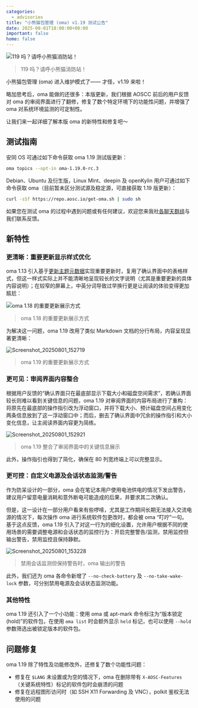 ```yaml
---
categories:
  - advisories
title: "小熊猫包管理 (oma) v1.19 测试公告"
date: 2025-08-01T18:00:00+08:00
important: false
home: false
---
```


![119 吗？请呼小熊猫消防站！](/assets/news/oma-1.19.webp)
> 119 吗？请呼小熊猫消防站！

小熊猫包管理 (oma) 进入维护模式了—— 才怪，v1.19 来啦！

略加思考后，oma 能做的还很多：本版更新，我们根据 AOSCC 前后的用户反馈对 oma 的审阅界面进行了翻修，修复了数个特定环境下的功能性问题，并增强了 oma 对系统环境监测的可定制性。

让我们来一起详细了解本版 oma 的新特性和修复吧～

## 测试指南

安同 OS 可通过如下命令获取 oma 1.19 测试版更新：

```bash 
oma topics --opt-in oma-1.19.0-rc.3
```

Debian、Ubuntu 及衍生版，Linux Mint、deepin 及 openKylin 用户可通过如下命令获取 oma（目前暂未区分测试源及稳定源，可直接获取 1.19 版更新）：

```bash 
curl -sSf https://repo.aosc.io/get-oma.sh | sudo sh
```

如果您在测试 oma 的过程中遇到问题或有任何建议，欢迎您来我社[各聊天群组](https://aosc.io/contact)与我们联系反馈。

## 新特性

### 更清晰：重要更新显示样式优化

oma 1.13 引入基于[更新主题元数据](https://wiki.aosc.io/zh/developer/packaging/topic-update-manifest/)实现重要更新时，复用了确认界面中的表格样式，但这一样式实际上并不能清晰地呈现较长的文字说明（尤其是重要更新的具体内容说明）；在较窄的屏幕上，中英分词导致过早换行更是让阅读的体验变得更加尴尬：

![oma 1.18 的重要更新展示方式](/assets/news/oma-1.19-old-tum.webp)
> oma 1.18 的重要更新展示方式

为解决这一问题，oma 1.19 改用了类似 Markdown 文档的分行布局，内容呈现显著更清晰：

![Screenshot_20250801_152719](/assets/news/oma-1.19-new-tum.webp)
> oma 1.19 的重要更新展示方式

### 更可见：审阅界面内容整合

根据用户反馈的“确认界面只在最底部显示下载大小和磁盘空间需求”，若确认界面较长则难以看到关键信息的问题，oma 1.19 对审阅界面的内容布局进行了重构：将原先在最底部的操作指引改为浮动窗口，并将下载大小、预计磁盘空间占用变化两条信息放到了这一浮动窗口中；而后，删去了确认界面中冗余的操作指引和大小变化信息，让主阅读界面内容更为简练。

![Screenshot_20250801_152921](/assets/news/oma-1.19-tui-review.webp)
> oma 1.19 整合了审阅界面中的关键信息展示

此外，操作指引也得到了简化，确保在 80 列宽终端上可以完整显示。

### 更可控：自定义电源及会话状态监测/警告

作为防呆设计的一部分，oma 会在笔记本用户使用电池供电的情况下发出警告，建议用户留意电量消耗和意外断电可能造成的后果，并要求其二次确认。

但是，这一设计在一部分用户看来有些啰嗦，尤其是工作期间长期无法接入交流电源的情况下，每次操作 oma 进行系统软件包更改时，都会被 oma “叮咛”一句。基于这点反馈，oma 1.19 引入了对这一行为的细化设置，允许用户根据不同的使用场景的需要调整电源和会话状态的监控行为：开启完整警告/监测，禁用监控但输出警告，禁用监控且保持静默。

![Screenshot_20250801_153228](/assets/news/oma-1.19-wake-lock-warning.webp)
> 禁用会话监测但保持警告时，oma 输出的警告

此外，我们还为 oma 各命令新增了 `--no-check-battery` 及 `--no-take-wake-lock` 参数，可分别禁用电源及会话状态监测功能。

### 其他特性

oma 1.19 还引入了一个小功能：使用 oma 或 apt-mark 命令标注为“版本锁定 (hold)”的软件包，在使用 `oma list` 时会额外显示 `held` 标记，也可以使用 `--hold` 参数筛选出被锁定版本的软件包。

## 问题修复

oma 1.19 除了特性及功能修改外，还修复了数个功能性问题：

- 修复在 `$LANG` 未设置或为空的情况下，oma 在删除带有 `X-AOSC-Features`（关键系统特性）标记的软件包时会崩溃的问题
- 修复在远程图形访问时（如 SSH X11 Forwarding 及 VNC），polkit 鉴权无法使用的问题
